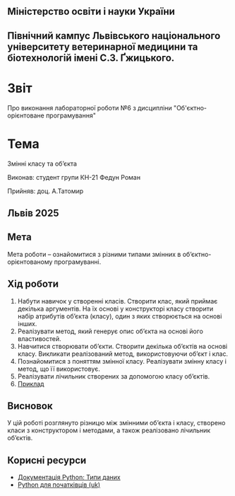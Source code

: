 ## Міністерство освіти і науки України

## Північний кампус Львівського національного університету ветеринарної медицини та біотехнологій імені С.З. Ґжицького.

# Звіт
Про виконання лабораторної роботи №6 з дисципліни "Об'єктно-орієнтоване програмування"

# Тема
Змінні класу та об’єкта

Виконав: студент групи КН-21 Федун Роман

Прийняв: доц. А.Татомир

## Львів 2025

## Мета
Мета роботи – ознайомитися з різними типами змінних в
об’єктно-орієнтованому програмуванні.

## Хід роботи

1. Набути навичок у створенні класів. Створити клас, який приймає
декілька аргументів. На їх основі у конструкторі класу створити набір
атрибутів об’єкта (класу), один з яких створюється на основі інших.
2. Реалізувати метод, який генерує опис об’єкта на основі його
властивостей.
3. Навчитися створювати об’єкти. Створити декілька об’єктів на основі
класу. Викликати реалізований метод, використовуючи об’єкт і клас.
4. Познайомитися з поняттям змінної класу. Реалізувати змінну класу і
метод, що її використовує.
5. Реалізувати лічильник створених за допомогою класу об’єктів.
6. [Приклад](led.py)

## Висновок

У цій роботі розглянуто різницю між змінними об’єкта і класу, створено класи з конструктором і методами, а також реалізовано лічильник об’єктів.

## Корисні ресурси

- [Документація Python: Типи даних](https://www.learnpython.org/en/Variables_and_Types)
- [Python для початківців (uk)](https://uk.wikipedia.org/wiki/Python)